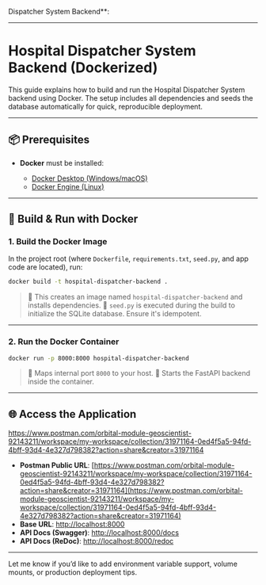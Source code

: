 Dispatcher System Backend**:

---

# Hospital Dispatcher System Backend (Dockerized)

This guide explains how to build and run the Hospital Dispatcher System backend using Docker. The setup includes all dependencies and seeds the database automatically for quick, reproducible deployment.

---

## 📦 Prerequisites

* **Docker** must be installed:

  * [Docker Desktop (Windows/macOS)](https://www.docker.com/products/docker-desktop)
  * [Docker Engine (Linux)](https://docs.docker.com/engine/install/)

---

## 🚀 Build & Run with Docker

### 1. Build the Docker Image

In the project root (where `Dockerfile`, `requirements.txt`, `seed.py`, and app code are located), run:

```bash
docker build -t hospital-dispatcher-backend .
```

> 🔹 This creates an image named `hospital-dispatcher-backend` and installs dependencies.
> 🔹 `seed.py` is executed during the build to initialize the SQLite database. Ensure it's idempotent.

---

### 2. Run the Docker Container

```bash
docker run -p 8000:8000 hospital-dispatcher-backend
```

> 🔹 Maps internal port `8000` to your host.
> 🔹 Starts the FastAPI backend inside the container.

---

## 🌐 Access the Application
https://www.postman.com/orbital-module-geoscientist-92143211/workspace/my-workspace/collection/31971164-0ed4f5a5-94fd-4bff-93d4-4e327d798382?action=share&creator=31971164
* **Postman Public URL**: [https://www.postman.com/orbital-module-geoscientist-92143211/workspace/my-workspace/collection/31971164-0ed4f5a5-94fd-4bff-93d4-4e327d798382?action=share&creator=31971164](https://www.postman.com/orbital-module-geoscientist-92143211/workspace/my-workspace/collection/31971164-0ed4f5a5-94fd-4bff-93d4-4e327d798382?action=share&creator=31971164)
* **Base URL**: [http://localhost:8000](http://localhost:8000)
* **API Docs (Swagger)**: [http://localhost:8000/docs](http://localhost:8000/docs)
* **API Docs (ReDoc)**: [http://localhost:8000/redoc](http://localhost:8000/redoc)

---

Let me know if you’d like to add environment variable support, volume mounts, or production deployment tips.
